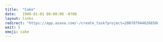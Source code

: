 ```yaml
---
title:  "Cake"
date:   1900-01-01 08:00:00 -0700
layout: links
redirect: "https://app.asana.com/-/create_task?project=200787944626650&name=cake&description=Added%20from%20shortlink"
wait: 5
emoji: cake
---
```



